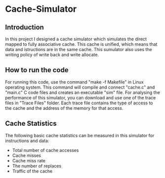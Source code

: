 # Cache-Simulator

## Introduction

In this project I designed a cache simulator which simulates the direct mapped to fully associative cache. This cache is unified, which means that data and istructions are in the same cache. This sumulator also uses the writing policy of write back and write allocate. 

## How to run the code

For running this code, use the command "make -f Makefile" in Linux operating system. This command will compile and connect "cache.c" and "main.c" C code files and creates an executable "sim" file. For analysing the performance of this simulator, you can download and use one of the trace files in "Trace Files" folder. Each trace file contains the type of access to the cache and the address of the memory for that access.

## Cache Statistics

The following basic cache statistics can be measured in this simulator for instructions and data:

- Total number of cache accesses
- Cache misses
- Cache miss rate
- The number of replaces
- Traffic of the cache

